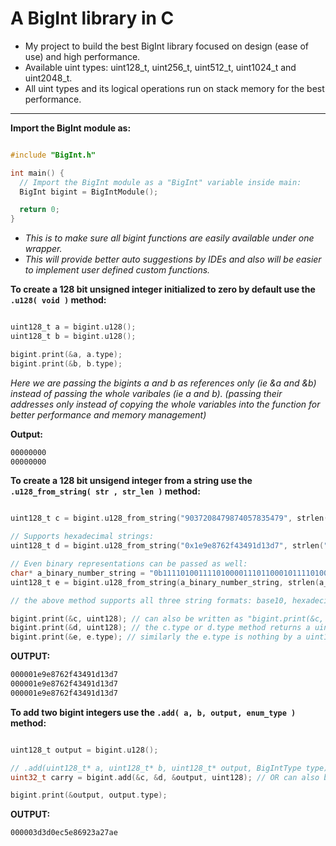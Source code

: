 # A BigInt library in C

- My project to build the best BigInt library focused on design (ease of use) and high performance.
- Available uint types: uint128_t, uint256_t, uint512_t, uint1024_t and uint2048_t.
- All uint types and its logical operations run on stack memory for the best performance.

---
**Import the BigInt module as:**
```c

#include "BigInt.h"

int main() {
  // Import the BigInt module as a "BigInt" variable inside main:
  BigInt bigint = BigIntModule();

  return 0;
}
```
- *This is to make sure all bigint functions are easily available under one wrapper.*
- *This will provide better auto suggestions by IDEs and also will be easier to implement user defined custom functions.*

**To create a 128 bit unsigned integer initialized to zero by default use the ```.u128( void )``` method:**
```c

uint128_t a = bigint.u128();
uint128_t b = bigint.u128();

bigint.print(&a, a.type);
bigint.print(&b, b.type);
```
*Here we are passing the bigints a and b as references only (ie &a and &b) instead of passing the whole varibales (ie a and b). (passing their addresses only instead of copying the whole variables into the function for better performance and memory management)*

**Output:**
```sh
00000000
00000000
```

**To create a 128 bit unsigend integer from a string use the ```.u128_from_string( str , str_len )``` method:**
```c

uint128_t c = bigint.u128_from_string("9037208479874057835479", strlen("9037208479874057835479"));

// Supports hexadecimal strings:
uint128_t d = bigint.u128_from_string("0x1e9e8762f43491d13d7", strlen("0x1e9e8762f43491d13d7"));

// Even binary representations can be passed as well: 
char* a_binary_number_string = "0b1111010011110100001110110001011110100001101001001000111010001001111010111";
uint128_t e = bigint.u128_from_string(a_binary_number_string, strlen(a_binary_number_string));

// the above method supports all three string formats: base10, hexadecimal ( must start with 0x ) and binary ( also must start with 0b ).

bigint.print(&c, uint128); // can also be written as "bigint.print(&c, c.type)".
bigint.print(&d, uint128); // the c.type or d.type method returns a uint128 enum. 
bigint.print(&e, e.type); // similarly the e.type is nothing by a uint128 enum.
```
**OUTPUT:**
```sh
000001e9e8762f43491d13d7
000001e9e8762f43491d13d7
000001e9e8762f43491d13d7
```

**To add two bigint integers use the ```.add( a, b, output, enum_type )``` method:**
```c

uint128_t output = bigint.u128();

// .add(uint128_t* a, uint128_t* b, uint128_t* output, BigIntType type).
uint32_t carry = bigint.add(&c, &d, &output, uint128); // OR can also be written as "bigint.add(&c, &d, &output, output.type)".

bigint.print(&output, output.type);

```
**OUTPUT:**
```sh
000003d3d0ec5e86923a27ae
```
